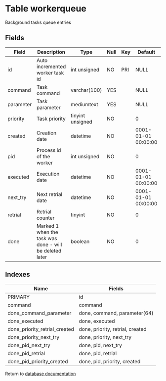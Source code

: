 Table workerqueue
===========

Background tasks queue entries

Fields
------

| Field     | Description                                             | Type             | Null | Key | Default             | Extra          |
| --------- | ------------------------------------------------------- | ---------------- | ---- | --- | ------------------- | -------------- |
| id        | Auto incremented worker task id                         | int unsigned     | NO   | PRI | NULL                | auto_increment |
| command   | Task command                                            | varchar(100)     | YES  |     | NULL                |                |
| parameter | Task parameter                                          | mediumtext       | YES  |     | NULL                |                |
| priority  | Task priority                                           | tinyint unsigned | NO   |     | 0                   |                |
| created   | Creation date                                           | datetime         | NO   |     | 0001-01-01 00:00:00 |                |
| pid       | Process id of the worker                                | int unsigned     | NO   |     | 0                   |                |
| executed  | Execution date                                          | datetime         | NO   |     | 0001-01-01 00:00:00 |                |
| next_try  | Next retrial date                                       | datetime         | NO   |     | 0001-01-01 00:00:00 |                |
| retrial   | Retrial counter                                         | tinyint          | NO   |     | 0                   |                |
| done      | Marked 1 when the task was done - will be deleted later | boolean          | NO   |     | 0                   |                |

Indexes
------------

| Name | Fields |
|------|--------|
| PRIMARY | id |
| command | command |
| done_command_parameter | done, command, parameter(64) |
| done_executed | done, executed |
| done_priority_retrial_created | done, priority, retrial, created |
| done_priority_next_try | done, priority, next_try |
| done_pid_next_try | done, pid, next_try |
| done_pid_retrial | done, pid, retrial |
| done_pid_priority_created | done, pid, priority, created |


Return to [database documentation](help/database)
